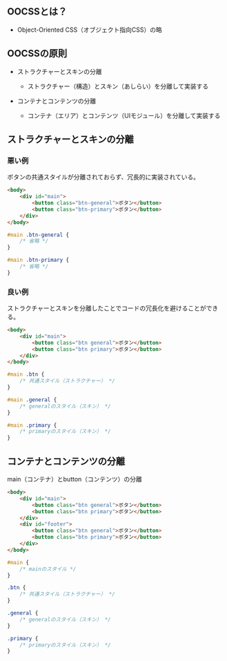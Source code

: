 ## OOCSSとは？

- Object-Oriented CSS（オブジェクト指向CSS）の略

## OOCSSの原則

- ストラクチャーとスキンの分離
	- ストラクチャー（構造）とスキン（あしらい）を分離して実装する

- コンテナとコンテンツの分離
	- コンテナ（エリア）とコンテンツ（UIモジュール）を分離して実装する

## ストラクチャーとスキンの分離

### 悪い例

ボタンの共通スタイルが分離されておらず、冗長的に実装されている。

```html
<body>
	<div id="main">
		<button class="btn-general">ボタン</button>
		<button class="btn-primary">ボタン</button>
	</div>
</body>
```

```css
#main .btn-general {
	/* 省略 */
}

#main .btn-primary {
	/* 省略 */
}
```

### 良い例

ストラクチャーとスキンを分離したことでコードの冗長化を避けることができる。

```html
<body>
	<div id="main">
		<button class="btn general">ボタン</button>
		<button class="btn primary">ボタン</button>
	</div>
</body>
```

```css
#main .btn {
	/* 共通スタイル（ストラクチャー） */
}

#main .general {
	/* generalのスタイル（スキン） */
}

#main .primary {
	/* primaryのスタイル（スキン） */
}
```

## コンテナとコンテンツの分離 

main（コンテナ）とbutton（コンテンツ）の分離

```html
<body>
	<div id="main">
		<button class="btn general">ボタン</button>
		<button class="btn primary">ボタン</button>
	</div>
	<div id="footer">
		<button class="btn general">ボタン</button>
		<button class="btn primary">ボタン</button>
	</div>
</body>
```

```css
#main {
	/* mainのスタイル */
}

.btn {
	/* 共通スタイル（ストラクチャー） */
}

.general {
	/* generalのスタイル（スキン） */
}

.primary {
	/* primaryのスタイル（スキン） */
}
```